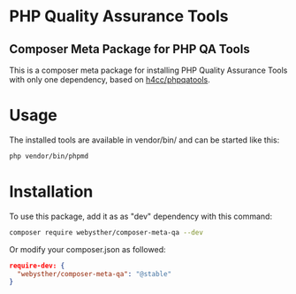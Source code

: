 # PHP Quality Assurance Tools

## Composer Meta Package for PHP QA Tools

This is a composer meta package for installing PHP Quality Assurance Tools with only one dependency, based on [h4cc/phpqatools](https://github.com/h4cc/phpqatools).

# Usage

The installed tools are available in vendor/bin/ and can be started like this:

```bash
php vendor/bin/phpmd
```

# Installation

To use this package, add it as as "dev" dependency with this command:

```bash
composer require webysther/composer-meta-qa --dev
```

Or modify your composer.json as followed:

```json
require-dev: {
  "webysther/composer-meta-qa": "@stable"
}
```